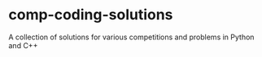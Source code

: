 # comp-coding-solutions
A collection of solutions for various competitions and problems in Python and C++
